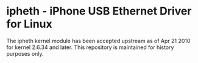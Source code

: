 # ipheth - iPhone USB Ethernet Driver for Linux
The ipheth kernel module has been accepted upstream as of Apr 21 2010 for kernel 2.6.34 and later. This repository is maintained for history purposes only.
